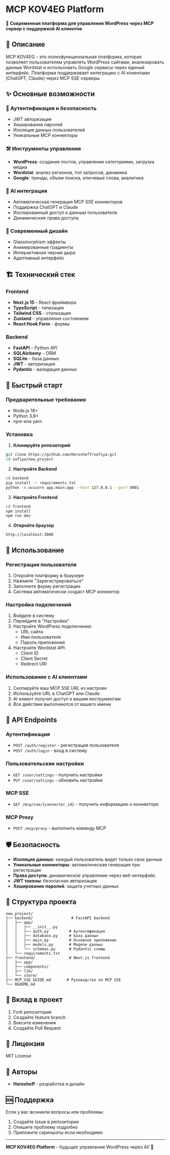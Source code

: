 # MCP KOV4EG Platform

🚀 **Современная платформа для управления WordPress через MCP сервер с поддержкой AI клиентов**

## 🎯 Описание

MCP KOV4EG - это полнофункциональная платформа, которая позволяет пользователям управлять WordPress сайтами, анализировать данные Wordstat и использовать Google сервисы через единый интерфейс. Платформа поддерживает интеграцию с AI клиентами (ChatGPT, Claude) через MCP SSE серверы.

## ✨ Основные возможности

### 🔐 Аутентификация и безопасность
- JWT авторизация
- Хеширование паролей
- Изоляция данных пользователей
- Уникальные MCP коннекторы

### 🛠️ Инструменты управления
- **WordPress**: создание постов, управление категориями, загрузка медиа
- **Wordstat**: анализ регионов, топ запросов, динамика
- **Google**: тренды, объем поиска, ключевые слова, аналитика

### 🤖 AI интеграция
- Автоматическая генерация MCP SSE коннекторов
- Поддержка ChatGPT и Claude
- Изолированный доступ к данным пользователя
- Динамические права доступа

### 🎨 Современный дизайн
- Glassmorphism эффекты
- Анимированные градиенты
- Интерактивная черная дыра
- Адаптивный интерфейс

## 🏗️ Технический стек

### Frontend
- **Next.js 15** - React фреймворк
- **TypeScript** - типизация
- **Tailwind CSS** - стилизация
- **Zustand** - управление состоянием
- **React Hook Form** - формы

### Backend
- **FastAPI** - Python API
- **SQLAlchemy** - ORM
- **SQLite** - база данных
- **JWT** - авторизация
- **Pydantic** - валидация данных

## 🚀 Быстрый старт

### Предварительные требования
- Node.js 18+
- Python 3.8+
- npm или yarn

### Установка

1. **Клонируйте репозиторий**
```bash
git clone https://github.com/Horosheff/sofiya.git
cd sofiya/new_project
```

2. **Настройте Backend**
```bash
cd backend
pip install -r requirements.txt
python -m uvicorn app.main:app --host 127.0.0.1 --port 8001
```

3. **Настройте Frontend**
```bash
cd frontend
npm install
npm run dev
```

4. **Откройте браузер**
```
http://localhost:3000
```

## 📖 Использование

### Регистрация пользователя
1. Откройте платформу в браузере
2. Нажмите "Зарегистрироваться"
3. Заполните форму регистрации
4. Система автоматически создаст MCP коннектор

### Настройка подключений
1. Войдите в систему
2. Перейдите в "Настройки"
3. Настройте WordPress подключение:
   - URL сайта
   - Имя пользователя
   - Пароль приложения
4. Настройте Wordstat API:
   - Client ID
   - Client Secret
   - Redirect URI

### Использование с AI клиентами
1. Скопируйте ваш MCP SSE URL из настроек
2. Используйте URL в ChatGPT или Claude
3. AI клиент получит доступ к вашим инструментам
4. Все действия выполняются от вашего имени

## 🔧 API Endpoints

### Аутентификация
- `POST /auth/register` - регистрация пользователя
- `POST /auth/login` - вход в систему

### Пользовательские настройки
- `GET /user/settings` - получить настройки
- `PUT /user/settings` - обновить настройки

### MCP SSE
- `GET /mcp/sse/{connector_id}` - получить информацию о коннекторе

### MCP Proxy
- `POST /mcp/proxy` - выполнить команду MCP

## 🛡️ Безопасность

- **Изоляция данных**: каждый пользователь видит только свои данные
- **Уникальные коннекторы**: автоматическая генерация при регистрации
- **Права доступа**: динамическое управление через веб-интерфейс
- **JWT токены**: безопасная авторизация
- **Хеширование паролей**: защита учетных данных

## 📁 Структура проекта

```
new_project/
├── backend/                 # FastAPI backend
│   ├── app/
│   │   ├── __init__.py
│   │   ├── auth.py         # Аутентификация
│   │   ├── database.py     # База данных
│   │   ├── main.py         # Основное приложение
│   │   ├── models.py       # Модели данных
│   │   └── schemas.py      # Pydantic схемы
│   └── requirements.txt
├── frontend/               # Next.js frontend
│   ├── app/
│   ├── components/
│   ├── lib/
│   └── store/
├── MCP_SSE_GUIDE.md       # Руководство по MCP SSE
└── README.md
```

## 🤝 Вклад в проект

1. Fork репозитория
2. Создайте feature branch
3. Внесите изменения
4. Создайте Pull Request

## 📄 Лицензия

MIT License

## 👥 Авторы

- **Horosheff** - разработка и дизайн

## 🆘 Поддержка

Если у вас возникли вопросы или проблемы:
1. Создайте Issue в репозитории
2. Опишите проблему подробно
3. Приложите скриншоты если необходимо

---

**MCP KOV4EG Platform** - будущее управления WordPress через AI! 🚀
